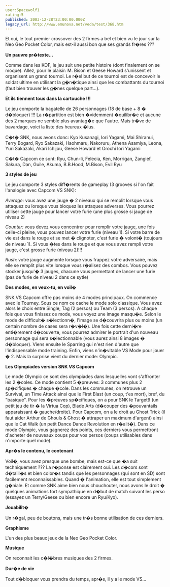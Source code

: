 ```yaml
---
user:Spacewolf1
rating:5
published: 2003-12-28T23:00:00.000Z
legacy_url: http://www.emunova.net/veda/test/368.htm
---
```

Et oui, le tout premier crossover des 2 firmes a bel et bien vu le jour sur la Neo Geo Pocket Color, mais est-il aussi bon que ses grands fr�res ???  

  

**Un pauvre pr�texte...**  

Comme dans les KOF, le jeu suit une petite histoire (dont finalement on se moque). Allez, pour le plaisir: M. Bison et Geese Howard s'unissent et organisent un grand tournoi. Le r�el but de ce tournoi est de concevoir le soldat ultime en utilisant la g�n�tique ainsi que les combattants du tournoi (faut bien trouver les g�nes quelque part...).  

  

**Et ils tiennent tous dans la cartouche !!!**  

Le jeu comporte la bagatelle de 26 personnages (18 de base + 8 � d�bloquer) !!! La r�partition est bien �videmment �quilibr�e et aucune des 2 marques ne semble plus avantag�e que l'autre. Mais tr�ve de bavardage, voici la liste des heureux �lus.  

C�t� SNK, nous avons donc: Kyo Kusanagi, Iori Yagami, Mai Shiranui, Terry Bogard, Ryo Sakazaki, Haohmaru, Nakoruru, Athena Asamiya, Leona, Yuri Sakazaki, Akari Ichijou, Geese Howard et Orochi Iori Yagami  

C�t� Capcom ce sont: Ryu, Chun-li, Felecia, Ken, Morrigan, Zangief, Sakura, Dan, Guile, Akuma, B.B.Hood, M.Bison, Evil Ryu  

  

**3 styles de jeu**  

Le jeu comporte 3 styles diff�rents de gameplay (3 grooves si l'on fait l'analogie avec Capcom VS SNK):  

_Average:_ vous avez une jauge � 2 niveaux qui se remplit lorsque vous attaquez ou lorsque vous bloquez les attaques adverses. Vous pourrez utiliser cette jauge pour lancer votre furie (une plus grosse si jauge de niveau 2)  

_Counter:_ vous devez vous concentrer pour remplir votre jauge, une fois celle-ci pleine, vous pouvez lancer votre furie (niveau 1). Si votre barre de vie est dans le rouge et se met � clignoter, c'est furie � volont� (toujours de niveau 1). Si vous �tes dans le rouge et que vous avez rempli votre jauge, c'est grosse furie (niveau 2)!!!  

_Rush:_ votre jauge augmente lorsque vous frappez votre adversaire, mais elle se remplit plus vite lorsque vous r�alisez des combos. Vous pouvez stocker jusqu'� 3 jauges, chacune vous permettant de lancer une furie (pas de furie de niveau 2 dans ce sytle)  

  

**Des modes, en veux-tu, en voil�**  

SNK VS Capcom offre pas moins de 4 modes principaux. On commence avec le Tourney. Sous ce nom ce cache le mode solo classique. Vous avez alors le choix entre Single, Tag (2 persos) ou Team (3 persos). A chaque fois que vous finissez ce mode, vous voyez une image masqu�e. Selon le mode de difficult� s�lectionn�, l'image se d�couvrira plus ou moins (un certain nombre de cases sera r�v�l�). Une fois cette derni�re enti�rement d�couverte, vous pourrez admirer le portrait d'un nouveau personnage qui sera s�lectionnable (vous aurez ainsi 8 images � d�bloquer). Viens ensuite le Sparring qui n'est rien d'autre que l'indispensable mode training. Enfin, viens n'in�vitable VS Mode pour jouer � 2\. Mais la surprise vient du dernier mode: Olympic.  

  

**Les Olympiades version SNK VS Capcom**  

Le mode Olympic ce sont des olympiades dans lesquelles vont s'affronter les 2 �coles. Ce mode contient 5 �preuves: 3 communes plus 2 sp�cifiques � chaque �cole. Dans les communes, on retrouve un Survival, un Time Attack ainsi que le First Blast (un coup, t'es mort), bref, du "basique". Pour les �preuves sp�cifiques, on a pour SNK le Target9 (un petit jeu de tir � la Virtua Cop), Blade Arts (d�couper des �pouvantails apparaissant � gauche/droite). Pour Capcom, on a le droit au Ghost Trick (il faut aider Arthur de Ghouls & Ghost � attraper un maximum d'argent) ainsi que le Cat Walk (un petit Dance Dance Revolution en r�alit�). Dans ce mode Olympic, vous gagnerez des points, ces derniers vous permettront d'acheter de nouveaux coups pour vos persos (coups utilisables dans n'importe quel mode).  

  

**Apr�s le contenu, le contenant**  

Voil�, vous avez presque une bombe, mais est-ce que �a suit techniquement ??? La r�ponse est clairement oui. Les d�cors sont d�taill�s et bien color�s tandis que les personnages (qui sont en SD) sont facilement reconnaissables. Quand � l'animation, elle est tout simplement g�niale. Et comme SNK aime bien nous chouchouter, nous avons le droit � quelques animations fort sympathique en d�but de match suivant les perso (essayez un Terry/Geese ou bien encore un Ryu/Kyo).  

  

  

**Jouabilit�**  

Un r�gal, peu de boutons, mais une tr�s bonne utilisation de ces derniers.  

**Graphisme**  

L'un des plus beaux jeux de la Neo Geo Pocket Color.  

**Musique**  

On reconnait les c�l�bres musiques des 2 firmes.  

**Dur�e de vie**  

Tout d�bloquer vous prendra du temps, apr�s, il y a le mode VS...